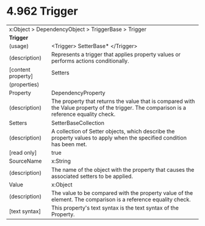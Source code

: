 <html dir="LTR" xmlns:mshelp="http://msdn.microsoft.com/mshelp" xmlns:ddue="http://ddue.schemas.microsoft.com/authoring/2003/5" xmlns:xlink="http://www.w3.org/1999/xlink" xmlns:tool="http://www.microsoft.com/tooltip">

<body>
 <input type="hidden" id="userDataCache" class="userDataStyle">
 <input type="hidden" id="hiddenScrollOffset">
 <img id="dropDownImage" style="display:none; height:0; width:0;" src="../local/drpdown.gif">
 <img id="dropDownHoverImage" style="display:none; height:0; width:0;" src="../local/drpdown_orange.gif">
 <img id="collapseImage" style="display:none; height:0; width:0;" src="../local/collapse.gif">
 <img id="expandImage" style="display:none; height:0; width:0;" src="../local/exp.gif">
 <img id="collapseAllImage" style="display:none; height:0; width:0;" src="../local/collall.gif">
 <img id="expandAllImage" style="display:none; height:0; width:0;" src="../local/expall.gif">
 <img id="copyImage" style="display:none; height:0; width:0;" src="../local/copycode.gif">
 <img id="copyHoverImage" style="display:none; height:0; width:0;" src="../local/copycodeHighlight.gif">
 <div id="header"><h1 class="heading">4.962 Trigger</h1></div>

 <div id="mainSection">
 <div id="mainBody">
 <div id="allHistory" class="saveHistory" onsave="saveAll()" onload="loadAll()"></div>
 <p xmlns:wsd="http://wsdev.schemas.microsoft.com/authoring/2008/2" xmlns:msxsl="urn:schemas-microsoft-com:xslt" xmlns:script="urn:script" xmlns:build="urn:build">
 </p>
 <div id="sectionSection0" class="section" name="collapseableSection">
 <content xmlns="http://ddue.schemas.microsoft.com/authoring/2003/5" xmlns:wsd="http://wsdev.schemas.microsoft.com/authoring/2008/2" xmlns:msxsl="urn:schemas-microsoft-com:xslt" xmlns:script="urn:script" xmlns:build="urn:build">
 </content>
 </div>
 <div id="sectionSection1" class="section" name="collapseableSection">
 <content xmlns="http://ddue.schemas.microsoft.com/authoring/2003/5" xmlns:wsd="http://wsdev.schemas.microsoft.com/authoring/2008/2" xmlns:msxsl="urn:schemas-microsoft-com:xslt" xmlns:script="urn:script" xmlns:build="urn:build">
 <table class="ProtocolAuthoredTable" xmlns="">
 <tr><td colspan="2">
<mshelp:link keywords="86913f34-aa06-4c94-9f09-83936a822fd8" tabindex="0">x:Object</mshelp:link> &gt; <mshelp:link keywords="22a604a1-b593-4464-91e4-488285506428" tabindex="0">DependencyObject</mshelp:link> &gt; <mshelp:link keywords="44f0acd1-9926-4486-9a7e-9d7882ea3f84" tabindex="0">TriggerBase</mshelp:link> &gt; <mshelp:link keywords="0b2d4a9e-5507-4931-b361-85ae613cdc50" tabindex="0">Trigger</mshelp:link> </td>
 </tr>
 <tr><td colspan="2">
 <b>
Trigger </b>
 </td>
 </tr>
 <tr><td><div class="indent0">(usage)</div></td>
 <td>&lt;Trigger&gt; <mshelp:link keywords="875c9398-5f53-473c-a5ee-5f304232bb4e" tabindex="0">SetterBase</mshelp:link>* &lt;/Trigger&gt; </td>
 </tr>
 <tr><td><div class="indent0">(description)</div></td>
 <td>Represents a trigger that applies property values or performs actions conditionally. </td>
 </tr>
 <tr><td><div class="indent0">[content property]</div></td>
 <td><mshelp:link keywords="0b2d4a9e-5507-4931-b361-85ae613cdc50" tabindex="0">Setters</mshelp:link> </td>
 </tr>
 <tr><td><div class="indent0">(properties)</div></td>
 <td> </td>
 </tr>
 <tr><td><div class="indent2">Property</div></td>
 <td><mshelp:link keywords="293645c4-8d6b-4407-bf2d-da93a415cc09" tabindex="0">DependencyProperty</mshelp:link> </td>
 </tr>
 <tr><td><div class="indent4">(description)</div></td>
 <td>The property that returns the value that is compared with the Value property of the trigger. The comparison is a reference equality check. </td>
 </tr>
 <tr><td><div class="indent2">Setters</div></td>
 <td><mshelp:link keywords="f8d74084-928e-4197-b7c1-165c5517a2e4" tabindex="0">SetterBaseCollection</mshelp:link> </td>
 </tr>
 <tr><td><div class="indent4">(description)</div></td>
 <td>A collection of Setter objects, which describe the property values to apply when the specified condition has been met. </td>
 </tr>
 <tr><td><div class="indent4">[read only]</div></td>
 <td>true </td>
 </tr>
 <tr><td><div class="indent2">SourceName</div></td>
 <td><mshelp:link keywords="9defda5a-685e-4b5a-9b63-e97e2b4184ee" tabindex="0">x:String</mshelp:link> </td>
 </tr>
 <tr><td><div class="indent4">(description)</div></td>
 <td>The name of the object with the property that causes the associated setters to be applied. </td>
 </tr>
 <tr><td><div class="indent2">Value</div></td>
 <td><mshelp:link keywords="86913f34-aa06-4c94-9f09-83936a822fd8" tabindex="0">x:Object</mshelp:link> </td>
 </tr>
 <tr><td><div class="indent4">(description)</div></td>
 <td>The value to be compared with the property value of the element. The comparison is a reference equality check. </td>
 </tr>
 <tr><td><div class="indent4">[text syntax]</div></td>
 <td>This property's text syntax is the text syntax of the Property. </td>
 </tr>
</table>
 </content>
 </div>
 <!--[if gte IE 5]>
 <tool:tip element="languageFilterToolTip" avoidmouse="false"/>
 <![endif]-->
 </div>
 <a name="feedback"></a><span></span>
 </div>
</body></html>
